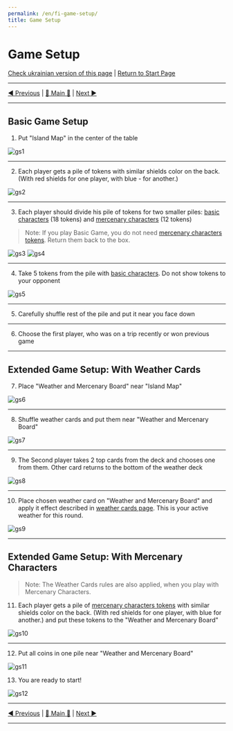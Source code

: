 ```yaml
---
permalink: /en/fi-game-setup/
title: Game Setup
---
```


# Game Setup

[Check ukrainian version of this page](../ua/GameSetup.md) | [Return to Start Page](../../../index.md)

***

[◄ Previous](ComponentsAndTerminologyPage.md) | [🚪 Main 🚪](IndexPage.md) | [Next ►](GamePlay.md)

***

## Basic Game Setup

1. Put "Island Map" in the center of the table

![gs1]

***

2. Each player gets a pile of tokens with similar shields color on the back. (With red shields for one player, with blue - for another.)

![gs2]

***

3. Each player should divide his pile of tokens for two smaller piles: [basic characters](BasicCharactersDescription.md) (18 tokens) and [mercenary characters](MercenaryCharactersDescription.md) (12 tokens)

> Note: If you play Basic Game, you do not need [mercenary characters tokens](MercenaryCharactersDescription.md). Return them back to the box.

![gs3] ![gs4]

***

4. Take 5 tokens from the pile with [basic characters](BasicCharactersDescription.md). Do not show tokens to your opponent

![gs5]

***

5. Carefully shuffle rest of the pile and put it near you face down

***

6. Choose the first player, who was on a trip recently or won previous game

***

## Extended Game Setup: With Weather Cards

7. Place "Weather and Mercenary Board" near "Island Map"

![gs6]

***

8. Shuffle weather cards and put them near "Weather and Mercenary Board"

![gs7]

***

9. The Second player takes 2 top cards from the deck and chooses one from them. Other card returns to the bottom of the weather deck

![gs8]

***

10.  Place chosen weather card on "Weather and Mercenary Board" and apply it effect described in [weather cards page](WeatherCards.md). This is your active weather for this round.

![gs9]

***

## Extended Game Setup: With Mercenary Characters

> Note: The Weather Cards rules are also applied, when you play with Mercenary Characters.

11.  Each player gets a pile of [mercenary characters tokens](MercenaryCharactersDescription.md) with similar shields color on the back. (With red shields for one player, with blue for another.) and put these tokens to the "Weather and Mercenary Board"

![gs10]

***

12. Put all coins in one pile near "Weather and Mercenary Board"

![gs11]

13. You are ready to start!

![gs12]

***

[◄ Previous](ComponentsAndTerminologyPage.md) | [🚪 Main 🚪](IndexPage.md) | [Next ►](GamePlay.md)

***

<!--Web links ref-->

<!--Image links ref-->

[gs1]: ../../resources/img/gs01.jpg
[gs2]: ../../resources/img/gs02.jpg
[gs3]: ../../resources/img/gs03.jpg
[gs4]: ../../resources/img/gs04.jpg
[gs5]: ../../resources/img/gs05.jpg
[gs6]: ../../resources/img/gs06.jpg
[gs7]: ../../resources/img/gs07.jpg
[gs8]: ../../resources/img/gs08.jpg
[gs9]: ../../resources/img/gs09.jpg
[gs10]: ../../resources/img/gs10.jpg
[gs11]: ../../resources/img/gs11.jpg
[gs12]: ../../resources/img/gs12.jpg